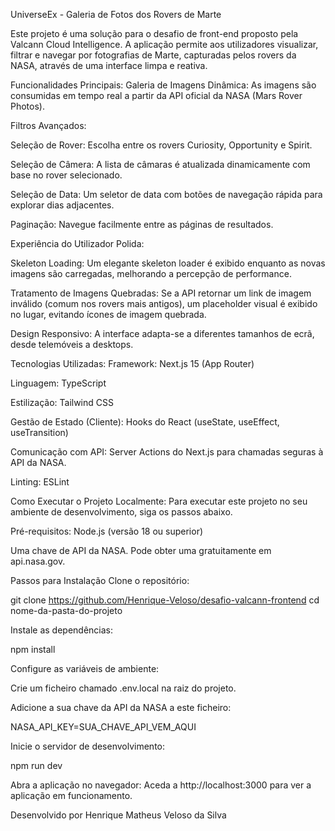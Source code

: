 UniverseEx - Galeria de Fotos dos Rovers de Marte

Este projeto é uma solução para o desafio de front-end proposto pela Valcann Cloud Intelligence. A aplicação permite aos utilizadores visualizar, filtrar e navegar por fotografias de Marte, capturadas pelos rovers da NASA, através de uma interface limpa e reativa.

Funcionalidades Principais:
Galeria de Imagens Dinâmica: As imagens são consumidas em tempo real a partir da API oficial da NASA (Mars Rover Photos).

Filtros Avançados:

Seleção de Rover: Escolha entre os rovers Curiosity, Opportunity e Spirit.

Seleção de Câmera: A lista de câmaras é atualizada dinamicamente com base no rover selecionado.

Seleção de Data: Um seletor de data com botões de navegação rápida para explorar dias adjacentes.

Paginação: Navegue facilmente entre as páginas de resultados.

Experiência do Utilizador Polida:

Skeleton Loading: Um elegante skeleton loader é exibido enquanto as novas imagens são carregadas, melhorando a percepção de performance.

Tratamento de Imagens Quebradas: Se a API retornar um link de imagem inválido (comum nos rovers mais antigos), um placeholder visual é exibido no lugar, evitando ícones de imagem quebrada.

Design Responsivo: A interface adapta-se a diferentes tamanhos de ecrã, desde telemóveis a desktops.

Tecnologias Utilizadas:
Framework: Next.js 15 (App Router)

Linguagem: TypeScript

Estilização: Tailwind CSS

Gestão de Estado (Cliente): Hooks do React (useState, useEffect, useTransition)

Comunicação com API: Server Actions do Next.js para chamadas seguras à API da NASA.

Linting: ESLint

Como Executar o Projeto Localmente:
Para executar este projeto no seu ambiente de desenvolvimento, siga os passos abaixo.

Pré-requisitos:
Node.js (versão 18 ou superior)

Uma chave de API da NASA. Pode obter uma gratuitamente em api.nasa.gov.

Passos para Instalação
Clone o repositório:

git clone https://github.com/Henrique-Veloso/desafio-valcann-frontend
cd nome-da-pasta-do-projeto

Instale as dependências:

npm install

Configure as variáveis de ambiente:

Crie um ficheiro chamado .env.local na raiz do projeto.

Adicione a sua chave da API da NASA a este ficheiro:

NASA_API_KEY=SUA_CHAVE_API_VEM_AQUI

Inicie o servidor de desenvolvimento:

npm run dev

Abra a aplicação no navegador:
Aceda a http://localhost:3000 para ver a aplicação em funcionamento.

Desenvolvido por Henrique Matheus Veloso da Silva